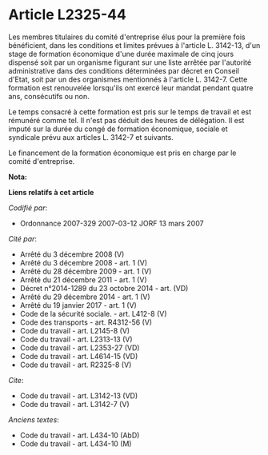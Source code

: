 # Article L2325-44

Les membres titulaires du comité d'entreprise élus pour la première fois bénéficient, dans les conditions et limites prévues
à l'article L. 3142-13, d'un stage de formation économique d'une durée maximale de cinq jours dispensé soit par un organisme
figurant sur une liste arrêtée par l'autorité administrative dans des conditions déterminées par décret en Conseil d'Etat,
soit par un des organismes mentionnés à l'article L. 3142-7. Cette formation est renouvelée lorsqu'ils ont exercé leur mandat
pendant quatre ans, consécutifs ou non. 

Le temps consacré à cette formation est pris sur le temps de travail et est rémunéré comme tel. Il n'est pas déduit des
heures de délégation. Il est imputé sur la durée du congé de formation économique, sociale et syndicale prévu aux articles L.
3142-7 et suivants. 

Le financement de la formation économique est pris en charge par le comité d'entreprise.

**Nota:**



**Liens relatifs à cet article**

_Codifié par_:

  - Ordonnance 2007-329 2007-03-12 JORF 13 mars 2007

_Cité par_:

  - Arrêté du 3 décembre 2008 (V)
  - Arrêté du 3 décembre 2008 - art. 1 (V)
  - Arrêté du 28 décembre 2009 - art. 1 (V)
  - Arrêté du 21 décembre 2011 - art. 1 (V)
  - Décret n°2014-1289 du 23 octobre 2014 - art. (VD)
  - Arrêté du 29 décembre 2014 - art. 1 (V)
  - Arrêté du 19 janvier 2017 - art. 1 (V)
  - Code de la sécurité sociale. - art. L412-8 (V)
  - Code des transports - art. R4312-56 (V)
  - Code du travail - art. L2145-8 (V)
  - Code du travail - art. L2313-13 (V)
  - Code du travail - art. L2353-27 (VD)
  - Code du travail - art. L4614-15 (VD)
  - Code du travail - art. R2325-8 (V)

_Cite_:

  - Code du travail - art. L3142-13 (VD)
  - Code du travail - art. L3142-7 (V)

_Anciens textes_:

  - Code du travail - art. L434-10 (AbD)
  - Code du travail - art. L434-10 (M)
